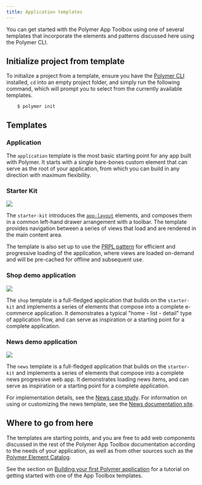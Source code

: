 ```yaml
---
title: Application templates
---
```


<!-- toc -->

You can get started with the Polymer App Toolbox using one of several templates
that incorporate the elements and patterns discussed here using the Polymer CLI.

## Initialize project from template

To initialize a project from a template, ensure you have the
[Polymer CLI](../tools/polymer-cli) installed, `cd` into an empty project folder,
and simply run the following command, which will prompt you to select from
the currently available templates.

```
    $ polymer init
```

## Templates

### Application

The  `application` template is the most basic starting point for any app built
with Polymer. It starts with a single bare-bones custom element that can serve
as the root of your application, from which you can build in any direction with
maximum flexibility.

### Starter Kit

![](/images/1.0/toolbox/starter-kit.png)

The `starter-kit` introduces the [`app-layout`](app-layout) elements,
and composes them in a common left-hand drawer arrangement with a toolbar.
The template provides navigation between a series of views that load and
are rendered in the main content area.

The template is also set up to use the [PRPL pattern](server) for efficient
and progressive loading of the application, where views are loaded on-demand
and will be pre-cached for offline and subsequent use.

### Shop demo application

![](/images/1.0/toolbox/shop-template-desktop.png)

The `shop` template is a full-fledged application that builds on the
`starter-kit` and implements a series of elements that compose into
a complete e-commerce application.  It demonstrates a typical
"home - list - detail" type of application flow, and can serve as inspiration
or a starting point for a complete application.

### News demo application

![](/images/1.0/toolbox/news-template-desktop.png)

The `news` template is a full-fledged application that builds on the
`starter-kit` and implements a series of elements that compose into
a complete news progressive web app.  It demonstrates loading news
items, and can serve as inspiration or a starting point for a complete application.

For implementation details, see the [News case study](news-case-study). For information on using
or customizing the news template, see the
[News documentation site](https://news-docs.polymer-project.org).

## Where to go from here

The templates are starting points, and you are free to add web components
discussed in the rest of the Polymer App Toolbox documentation according
to the needs of your application, as well as from other sources such as the
[Polymer Element Catalog](https://elements.polymer-project.org/).

See the section on [Building your first Polymer application](../start/toolbox/set-up)
for a tutorial on getting started with one of the App Toolbox templates.
